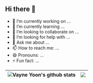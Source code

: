 ## Hi there 👋

- 🔭 I’m currently working on ...
- 🌱 I’m currently learning ...
- 👯 I’m looking to collaborate on ...
- 🤔 I’m looking for help with ...
- 💬 Ask me about ...
- 📫 How to reach me: ...
- 😄 Pronouns: ...
- ⚡ Fun fact: ...

| <a><img align="center" src="https://github-readme-stats.vercel.app/api?username=vnyoon&show_icons=true&hide_border=true" alt="Vayne Yoon's github stats" /></a> | <a><img align="center" src="https://github-readme-stats.vercel.app/api/top-langs/?username=vnyoon&layout=compact&hide_border=true" /></a> |
| ------------- | ------------- |
